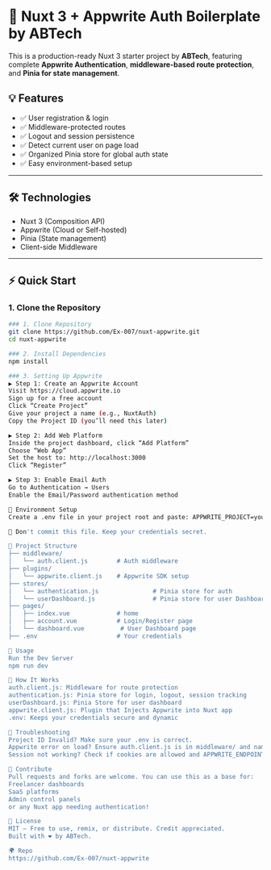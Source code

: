 # 🔐 Nuxt 3 + Appwrite Auth Boilerplate by ABTech

This is a production-ready Nuxt 3 starter project by **ABTech**, featuring complete **Appwrite Authentication**, **middleware-based route protection**, and **Pinia for state management**.

## 💡 Features

- ✅ User registration & login
- ✅ Middleware-protected routes
- ✅ Logout and session persistence
- ✅ Detect current user on page load
- ✅ Organized Pinia store for global auth state
- ✅ Easy environment-based setup

---

## 🛠️ Technologies

- Nuxt 3 (Composition API)
- Appwrite (Cloud or Self-hosted)
- Pinia (State management)
- Client-side Middleware

---

## ⚡ Quick Start

### 1. Clone the Repository

```bash
### 1. Clone Repository
git clone https://github.com/Ex-007/nuxt-appwrite.git
cd nuxt-appwrite

### 2. Install Dependencies
npm install

### 3. Setting Up Appwrite 
▶️ Step 1: Create an Appwrite Account
Visit https://cloud.appwrite.io
Sign up for a free account
Click “Create Project”
Give your project a name (e.g., NuxtAuth)
Copy the Project ID (you’ll need this later)

▶️ Step 2: Add Web Platform
Inside the project dashboard, click “Add Platform”
Choose “Web App”
Set the host to: http://localhost:3000
Click “Register”

▶️ Step 3: Enable Email Auth
Go to Authentication → Users
Enable the Email/Password authentication method

📁 Environment Setup
Create a .env file in your project root and paste: APPWRITE_PROJECT=your_project_id

🚨 Don't commit this file. Keep your credentials secret.

🧠 Project Structure
├── middleware/
│   └── auth.client.js        # Auth middleware
├── plugins/
│   └── appwrite.client.js    # Appwrite SDK setup
├── stores/
│   └── authentication.js               # Pinia store for auth
│   └── userDashboard.js                # Pinia store for user Dashboard
├── pages/
│   ├── index.vue             # home
│   ├── account.vue           # Login/Register page
│   └── dashboard.vue          # User Dashboard page
├── .env                      # Your credentials

🧪 Usage
Run the Dev Server
npm run dev

🧠 How It Works
auth.client.js: Middleware for route protection
authentication.js: Pinia store for login, logout, session tracking
userDashboard.js: Pinia Store for user dashboard
appwrite.client.js: Plugin that Injects Appwrite into Nuxt app
.env: Keeps your credentials secure and dynamic

🧯 Troubleshooting
Project ID Invalid? Make sure your .env is correct.
Appwrite error on load? Ensure auth.client.js is in middleware/ and named correctly.
Session not working? Check if cookies are allowed and APPWRITE_ENDPOINT is valid.

🙌 Contribute
Pull requests and forks are welcome. You can use this as a base for:
Freelancer dashboards
SaaS platforms
Admin control panels
or any Nuxt app needing authentication!

📘 License
MIT — Free to use, remix, or distribute. Credit appreciated.
Built with ❤️ by ABTech.

🌍 Repo
https://github.com/Ex-007/nuxt-appwrite